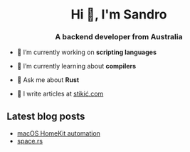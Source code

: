 <h1 align="center">Hi 👋, I'm Sandro</h1>
<h3 align="center">A backend developer from Australia</h3>

- 🔭 I’m currently working on **scripting languages**

- 🌱 I’m currently learning about **compilers**

- 💬 Ask me about **Rust**

- 📝 I write articles at [stikić.com](https://stikić.com)

## Latest blog posts

<!-- BLOG-POST-LIST:START -->
- [macOS HomeKit automation](https://stikić.com/macos-homekit-automation/)
- [space.rs](https://stikić.com/space-rs/)
<!-- BLOG-POST-LIST:END -->
